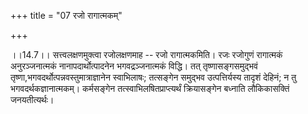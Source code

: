 +++
title = "07 रजो रागात्मकम्"

+++
  
  
।।14.7।। सत्त्वलक्षणमुक्त्वा रजोलक्षणमाह -- रजो रागात्मकमिति। रजः रजोगुणं
रागात्मकं अनुरञ्जनात्मकं नानापदार्थोत्पादनेन भगवद्रञ्जनात्मकं विद्धि।
तत् तृष्णासङ्गसमुद्भवं तृष्णा,भगवदर्थोत्पन्नवस्तुमात्राज्ञानेन
स्वाभिलाषः; तत्सङ्गेन समुद्भव उत्पत्तिर्यस्य तादृशं देहिनं; न तु
भगवदर्थकज्ञानात्मकम्। कर्मसङ्गेन तत्स्वाभिलषितप्राप्त्यर्थं क्रियासङ्गेन
बध्नाति लौकिकासक्तिं जनयतीत्यर्थः।  
  
